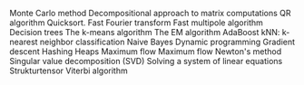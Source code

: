 Monte Carlo method
Decompositional approach to matrix computations
QR algorithm
Quicksort.
Fast Fourier transform
Fast multipole algorithm
Decision trees
The k-means algorithm
The EM algorithm
AdaBoost
kNN: k-nearest neighbor classification
Naive Bayes
Dynamic programming
Gradient descent
Hashing
Heaps
Maximum flow
Maximum flow
Newton's method
Singular value decomposition (SVD)
Solving a system of linear equations
Strukturtensor
Viterbi algorithm

